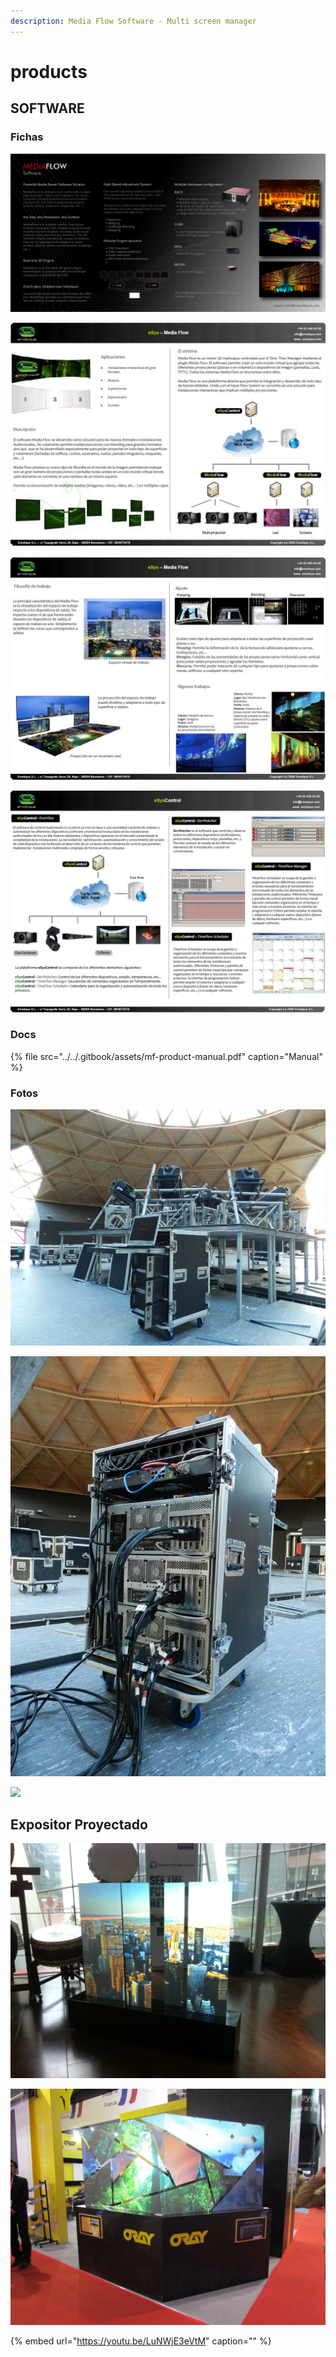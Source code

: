 ```yaml
---
description: Media Flow Software - Multi screen manager
---
```


# products

## SOFTWARE

### Fichas

![](../../.gitbook/assets/mf-com-overview-face-a.jpg)

![](../../.gitbook/assets/mf-products-soft-ficha-1-.jpg)

![](../../.gitbook/assets/mf-products-soft-ficha-2-.jpg)

![](../../.gitbook/assets/mf-products-soft-ficha-3-.jpg)

### Docs

{% file src="../../.gitbook/assets/mf-product-manual.pdf" caption="Manual" %}

### Fotos

![](../../.gitbook/assets/mf-product-racks-2-.jpg)

![](../../.gitbook/assets/mf-product-racks-1-.jpg)

![](../../.gitbook/assets/mf-com-setups.jpg)

## Expositor Proyectado

![](../../.gitbook/assets/mf-product-expositor-panasonic-road-show.jpg)

![](../../.gitbook/assets/mf-2014-03-ise-adwindow.jpg)

{% embed url="https://youtu.be/LuNWjE3eVtM" caption="" %}

